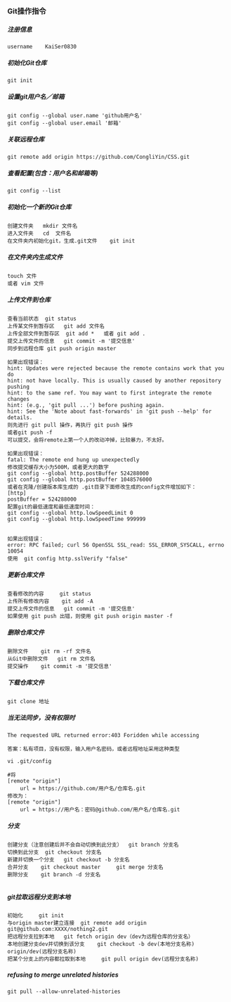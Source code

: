 ### Git操作指令

##### 注册信息

```
username	KaiSer0830
```



##### 初始化Git仓库

```
git init  
```



##### 设置git用户名／邮箱

```
git config --global user.name 'github用户名'
git config --global user.email '邮箱'
```



##### 关联远程仓库

```
git remote add origin https://github.com/CongliYin/CSS.git
```



##### 查看配置(包含：用户名和邮箱等)

```
git config --list
```



##### 初始化一个新的Git仓库

```
创建文件夹	mkdir 文件名
进入文件夹	cd	文件名
在文件夹内初始化git，生成.git文件	git init
```



##### 在文件夹内生成文件

```
touch 文件
或者 vim 文件
```



##### 上传文件到仓库

```
查看当前状态	git status
上传某文件到暂存区	git add 文件名	
上传全部文件到暂存区	git add *	或者 git add .
提交上传文件的信息	git commit -m '提交信息' 
同步到远程仓库	git push origin master

如果出现错误：
hint: Updates were rejected because the remote contains work that you do
hint: not have locally. This is usually caused by another repository pushing
hint: to the same ref. You may want to first integrate the remote changes
hint: (e.g., 'git pull ...') before pushing again.
hint: See the 'Note about fast-forwards' in 'git push --help' for details.
则先进行 git pull 操作，再执行 git push 操作
或者git push -f 
可以提交，会将remote上第一个人的改动冲掉，比较暴力，不太好。

如果出现错误：
fatal: The remote end hung up unexpectedly
修改提交缓存大小为500M，或者更大的数字
git config --global http.postBuffer 524288000
git config --global http.postBuffer 1048576000
或者在克隆/创建版本库生成的 .git目录下面修改生成的config文件增加如下：
[http]  
postBuffer = 524288000
配置git的最低速度和最低速度时间：
git config --global http.lowSpeedLimit 0
git config --global http.lowSpeedTime 999999


如果出现错误：
error: RPC failed; curl 56 OpenSSL SSL_read: SSL_ERROR_SYSCALL, errno 10054
使用	git config http.sslVerify "false"
```



##### 更新仓库文件

```
查看修改的内容		git status
上传所有修改内容	git add -A
提交上传文件的信息	git commit -m '提交信息' 
如果使用 git push 出错，则使用 git push origin master -f
```



##### 删除仓库文件

```
删除文件	git rm -rf 文件名
从Git中删除文件	git rm 文件名
提交操作	git commit -m '提交信息' 
```



##### 下载仓库文件

```
git clone 地址
```



##### 当无法同步，没有权限时

```
The requested URL returned error:403 Foridden while accessing
```

```
答案：私有项目，没有权限，输入用户名密码，或者远程地址采用这种类型

vi .git/config

#将
[remote "origin"]
	url = https://github.com/用户名/仓库名.git
修改为：
[remote "origin"]
	url = https://用户名：密码@github.com/用户名/仓库名.git
```



##### 分支

```
创建分支（注意创建后并不会自动切换到此分支）	git branch 分支名
切换到此分支	git checkout 分支名
新建并切换一个分支	git checkout -b 分支名
合并分支	git checkout master		git merge 分支名
删除分支	git branch -d 分支名


```



##### git拉取远程分支到本地

```
初始化		git init
与origin master建立连接	git remote add origin git@github.com:XXXX/nothing2.git
把远程分支拉到本地	git fetch origin dev（dev为远程仓库的分支名）
本地创建分支dev并切换到该分支	git checkout -b dev(本地分支名称) origin/dev(远程分支名称)
把某个分支上的内容都拉取到本地		git pull origin dev(远程分支名称)
```



##### refusing to merge unrelated histories

```
git pull --allow-unrelated-histories
```





